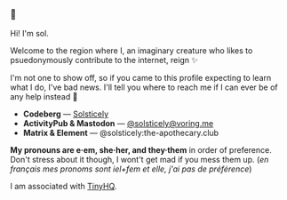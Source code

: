 ### 🌅

Hi! I'm sol.

Welcome to the region where I, an imaginary creature who likes to psuedonymously contribute to the internet, reign  ✨

I'm not one to show off, so if you came to this profile expecting to learn what I do, I've bad news. I'll tell you where to reach me if I can ever be of any help instead 👀

* **Codeberg** — [Solsticely](https://codeberg.org/Solsticely)
* **ActivityPub & Mastodon** — [@solsticely@voring.me](https://voring.me/@Solsticely)
* **Matrix & Element** — @solsticely:the-apothecary.club

**My pronouns are e·em, she·her, and they·them** in order of preference. Don't stress about it though, I wont't get mad if you mess them up.
(_en français mes pronoms sont iel+fem et elle, j'ai pas de préférence_)

I am associated with [TinyHQ](https://codeberg.org/TinyHQ).
